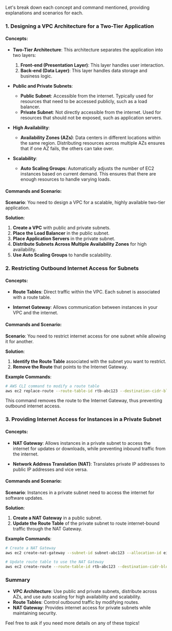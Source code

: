 Let's break down each concept and command mentioned, providing explanations and scenarios for each.

### 1. Designing a VPC Architecture for a Two-Tier Application

#### **Concepts:**

- **Two-Tier Architecture**: This architecture separates the application into two layers:
  1. **Front-end (Presentation Layer)**: This layer handles user interaction.
  2. **Back-end (Data Layer)**: This layer handles data storage and business logic.

- **Public and Private Subnets**: 
  - **Public Subnet**: Accessible from the internet. Typically used for resources that need to be accessed publicly, such as a load balancer.
  - **Private Subnet**: Not directly accessible from the internet. Used for resources that should not be exposed, such as application servers.

- **High Availability**:
  - **Availability Zones (AZs)**: Data centers in different locations within the same region. Distributing resources across multiple AZs ensures that if one AZ fails, the others can take over.

- **Scalability**:
  - **Auto Scaling Groups**: Automatically adjusts the number of EC2 instances based on current demand. This ensures that there are enough resources to handle varying loads.

#### **Commands and Scenario:**

**Scenario**: You need to design a VPC for a scalable, highly available two-tier application.

**Solution**:
1. **Create a VPC** with public and private subnets.
2. **Place the Load Balancer** in the public subnet.
3. **Place Application Servers** in the private subnet.
4. **Distribute Subnets Across Multiple Availability Zones** for high availability.
5. **Use Auto Scaling Groups** to handle scalability.

### 2. Restricting Outbound Internet Access for Subnets

#### **Concepts:**

- **Route Tables**: Direct traffic within the VPC. Each subnet is associated with a route table.

- **Internet Gateway**: Allows communication between instances in your VPC and the internet.

#### **Commands and Scenario:**

**Scenario**: You need to restrict internet access for one subnet while allowing it for another.

**Solution**:
1. **Identify the Route Table** associated with the subnet you want to restrict.
2. **Remove the Route** that points to the Internet Gateway.

**Example Commands**:
```sh
# AWS CLI command to modify a route table
aws ec2 replace-route --route-table-id rtb-abc123 --destination-cidr-block 0.0.0.0/0 --gateway-id igw-abc123
```
This command removes the route to the Internet Gateway, thus preventing outbound internet access.

### 3. Providing Internet Access for Instances in a Private Subnet

#### **Concepts:**

- **NAT Gateway**: Allows instances in a private subnet to access the internet for updates or downloads, while preventing inbound traffic from the internet.

- **Network Address Translation (NAT)**: Translates private IP addresses to public IP addresses and vice versa.

#### **Commands and Scenario:**

**Scenario**: Instances in a private subnet need to access the internet for software updates.

**Solution**:
1. **Create a NAT Gateway** in a public subnet.
2. **Update the Route Table** of the private subnet to route internet-bound traffic through the NAT Gateway.

**Example Commands**:
```sh
# Create a NAT Gateway
aws ec2 create-nat-gateway --subnet-id subnet-abc123 --allocation-id eipalloc-abc123

# Update route table to use the NAT Gateway
aws ec2 create-route --route-table-id rtb-abc123 --destination-cidr-block 0.0.0.0/0 --nat-gateway-id nat-abc123
```

### Summary

- **VPC Architecture**: Use public and private subnets, distribute across AZs, and use auto scaling for high availability and scalability.
- **Route Tables**: Control outbound traffic by modifying routes.
- **NAT Gateway**: Provides internet access for private subnets while maintaining security.

Feel free to ask if you need more details on any of these topics!
